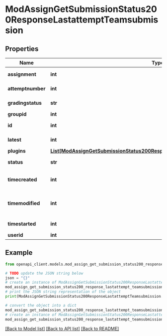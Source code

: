 # ModAssignGetSubmissionStatus200ResponseLastattemptTeamsubmission


## Properties

Name | Type | Description | Notes
------------ | ------------- | ------------- | -------------
**assignment** | **int** | assignment id | [optional] 
**attemptnumber** | **int** | attempt number | 
**gradingstatus** | **str** | Grading status. | [optional] 
**groupid** | **int** | group id | 
**id** | **int** | submission id | 
**latest** | **int** | latest attempt | [optional] 
**plugins** | [**List[ModAssignGetSubmissionStatus200ResponseLastattemptSubmissionPluginsInner]**](ModAssignGetSubmissionStatus200ResponseLastattemptSubmissionPluginsInner.md) |  | [optional] 
**status** | **str** | submission status | 
**timecreated** | **int** | submission creation time | 
**timemodified** | **int** | submission last modified time | 
**timestarted** | **int** | submission start time | [optional] 
**userid** | **int** | student id | 

## Example

```python
from openapi_client.models.mod_assign_get_submission_status200_response_lastattempt_teamsubmission import ModAssignGetSubmissionStatus200ResponseLastattemptTeamsubmission

# TODO update the JSON string below
json = "{}"
# create an instance of ModAssignGetSubmissionStatus200ResponseLastattemptTeamsubmission from a JSON string
mod_assign_get_submission_status200_response_lastattempt_teamsubmission_instance = ModAssignGetSubmissionStatus200ResponseLastattemptTeamsubmission.from_json(json)
# print the JSON string representation of the object
print(ModAssignGetSubmissionStatus200ResponseLastattemptTeamsubmission.to_json())

# convert the object into a dict
mod_assign_get_submission_status200_response_lastattempt_teamsubmission_dict = mod_assign_get_submission_status200_response_lastattempt_teamsubmission_instance.to_dict()
# create an instance of ModAssignGetSubmissionStatus200ResponseLastattemptTeamsubmission from a dict
mod_assign_get_submission_status200_response_lastattempt_teamsubmission_from_dict = ModAssignGetSubmissionStatus200ResponseLastattemptTeamsubmission.from_dict(mod_assign_get_submission_status200_response_lastattempt_teamsubmission_dict)
```
[[Back to Model list]](../README.md#documentation-for-models) [[Back to API list]](../README.md#documentation-for-api-endpoints) [[Back to README]](../README.md)


